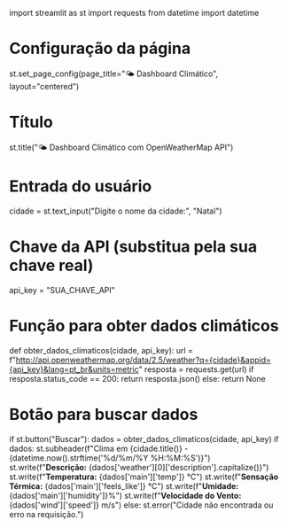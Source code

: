import streamlit as st
import requests
from datetime import datetime

# Configuração da página
st.set_page_config(page_title="🌤️ Dashboard Climático", layout="centered")

# Título
st.title("🌤️ Dashboard Climático com OpenWeatherMap API")

# Entrada do usuário
cidade = st.text_input("Digite o nome da cidade:", "Natal")

# Chave da API (substitua pela sua chave real)
api_key = "SUA_CHAVE_API"

# Função para obter dados climáticos
def obter_dados_climaticos(cidade, api_key):
    url = f"http://api.openweathermap.org/data/2.5/weather?q={cidade}&appid={api_key}&lang=pt_br&units=metric"
    resposta = requests.get(url)
    if resposta.status_code == 200:
        return resposta.json()
    else:
        return None

# Botão para buscar dados
if st.button("Buscar"):
    dados = obter_dados_climaticos(cidade, api_key)
    if dados:
        st.subheader(f"Clima em {cidade.title()} - {datetime.now().strftime('%d/%m/%Y %H:%M:%S')}")
        st.write(f"**Descrição:** {dados['weather'][0]['description'].capitalize()}")
        st.write(f"**Temperatura:** {dados['main']['temp']} °C")
        st.write(f"**Sensação Térmica:** {dados['main']['feels_like']} °C")
        st.write(f"**Umidade:** {dados['main']['humidity']}%")
        st.write(f"**Velocidade do Vento:** {dados['wind']['speed']} m/s")
    else:
        st.error("Cidade não encontrada ou erro na requisição.")
        

